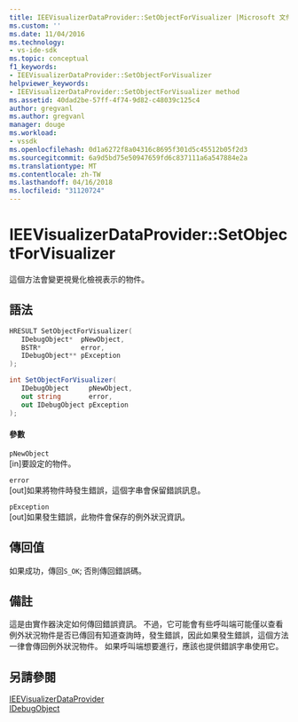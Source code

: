 ```yaml
---
title: IEEVisualizerDataProvider::SetObjectForVisualizer |Microsoft 文件
ms.custom: ''
ms.date: 11/04/2016
ms.technology:
- vs-ide-sdk
ms.topic: conceptual
f1_keywords:
- IEEVisualizerDataProvider::SetObjectForVisualizer
helpviewer_keywords:
- IEEVisualizerDataProvider::SetObjectForVisualizer method
ms.assetid: 40dad2be-57ff-4f74-9d82-c48039c125c4
author: gregvanl
ms.author: gregvanl
manager: douge
ms.workload:
- vssdk
ms.openlocfilehash: 0d1a6272f8a04316c8695f301d5c45512b05f2d3
ms.sourcegitcommit: 6a9d5bd75e50947659fd6c837111a6a547884e2a
ms.translationtype: MT
ms.contentlocale: zh-TW
ms.lasthandoff: 04/16/2018
ms.locfileid: "31120724"
---
```

# <a name="ieevisualizerdataprovidersetobjectforvisualizer"></a>IEEVisualizerDataProvider::SetObjectForVisualizer
這個方法會變更視覺化檢視表示的物件。  
  
## <a name="syntax"></a>語法  
  
```cpp  
HRESULT SetObjectForVisualizer(  
   IDebugObject*  pNewObject,  
   BSTR*          error,  
   IDebugObject** pException  
);  
```  
  
```csharp  
int SetObjectForVisualizer(  
   IDebugObject     pNewObject,  
   out string       error,  
   out IDebugObject pException  
);  
```  
  
#### <a name="parameters"></a>參數  
 `pNewObject`  
 [in]要設定的物件。  
  
 `error`  
 [out]如果將物件時發生錯誤，這個字串會保留錯誤訊息。  
  
 `pException`  
 [out]如果發生錯誤，此物件會保存的例外狀況資訊。  
  
## <a name="return-value"></a>傳回值  
 如果成功，傳回`S_OK`; 否則傳回錯誤碼。  
  
## <a name="remarks"></a>備註  
 這是由實作器決定如何傳回錯誤資訊。 不過，它可能會有些呼叫端可能僅以查看例外狀況物件是否已傳回有知道查詢時，發生錯誤，因此如果發生錯誤，這個方法一律會傳回例外狀況物件。 如果呼叫端想要進行，應該也提供錯誤字串使用它。  
  
## <a name="see-also"></a>另請參閱  
 [IEEVisualizerDataProvider](../../../extensibility/debugger/reference/ieevisualizerdataprovider.md)   
 [IDebugObject](../../../extensibility/debugger/reference/idebugobject.md)